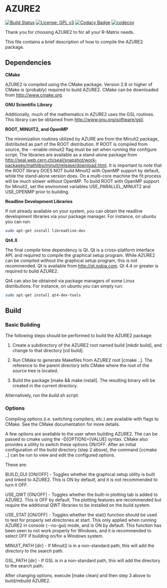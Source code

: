 # AZURE2

[![Build Status](https://travis-ci.com/phScholz/AZURE2.svg?token=Pqu1U2LEwBHgCJpiVM1f&branch=master)](https://travis-ci.com/phScholz/AZURE2) 
[![License: GPL v3](https://img.shields.io/badge/License-GPLv3-blue.svg)](https://www.gnu.org/licenses/gpl-3.0)
[![Codacy Badge](https://app.codacy.com/project/badge/Grade/8150ba411b2445fbbf9cffb9b61909cd)](https://www.codacy.com?utm_source=github.com&amp;utm_medium=referral&amp;utm_content=phScholz/AZURE2&amp;utm_campaign=Badge_Grade)
[![codecov](https://codecov.io/gh/phScholz/AZURE2/branch/master/graph/badge.svg?token=WfVDllGHjP)](https://codecov.io/gh/phScholz/AZURE2)


Thank you for choosing AZURE2 to for all your R-Matrix needs.

This file contains a brief description of how to compile the AZURE2 package.  

## Dependencies

**CMake**

AZURE2 is compiled using the CMake package.  Version 2.8 or higher of CMake is (probably) required to build AZURE2.  CMake can be downloaded from http://www.cmake.org. 

**GNU Scientific Library**

Additionally, much of the mathematics in AZURE2 uses the GSL routines.  This library can be obtained from http://www.gnu.org/software/gsl/.  

**ROOT, MINUIT2, and OpenMP**

The minimization routines utilized by AZURE are from the Minuit2 package, distributed as part of the ROOT distribution.  If ROOT is compiled from source, the --enable-minuit2 flag must be set when running the configure script.  The libraries are available as a stand-alone package from http://seal.web.cern.ch/seal/snapshot/work-packages/mathlibs/minuit/release/download.html.  It is important to note that the ROOT library DOES NOT build Minuit2 with OpenMP support by default, while the stand-alone version does.  On a multi-core machine the fit process will be much slower without OpenMP.  To build ROOT with OpenMP support for Minuit2, set the enviromnet variables USE_PARALLEL_MINUIT2 and USE_OPENMP prior to building.  

**Readline Development Libraries**

If not already available on your system, you can obtain the readline development libraries via your package manager. For instance, on ubuntu you can run:

```bash
sudo apt-get install libreadline-dev
```

**Qt4.X**

The final compile time dependency is Qt.  Qt is a cross-platform interface API, and required to compile the graphical setup program.  While AZURE2 can be compiled without the graphical setup program, this is not recommended. Qt is available from http://qt.nokia.com. Qt 4.4 or greater is required to build AZURE2.

Qt4 can also be obtained via package managers of some Linux distributions. For instance, on ubuntu you can simply run:

``` bash
sudo apt-get install qt4-dev-tools
```

## Build

### Basic Building

The following steps should be performed to build the AZURE2 package:

1.  Create a subdirectory of the AZURE2 root named build [mkdir build], and change to that directory [cd build].

2.  Run CMake to generate Makefiles from AZURE2 root [cmake ..].  The reference to the parent directory tells CMake where the root of the source tree is located.  

3.  Build the package [make && make install].  The resulting binary will be created in the current directory.

Alternatively, run the *build.sh* script.

### Options

Compiling options (i.e. switching compilers, etc.) are available with flags to CMake.  See the CMake documentation for more details.

A few options are available to the user when building AZURE2.  The can be passed to cmake using the -D[OPTION]=[VALUE] syntax.  CMake also provides a utility to switch these options ON/OFF.   After an initial configuration of the build directory (step 2 above), the command [ccmake ..] can be run to view and edit the configured options. 

These are:

BUILD_GUI [ON/OFF] - Toggles whether the graphical setup utility is built and linked to AZURE2.  This is ON by default, and it is not recommended to turn it OFF.

USE_QWT [ON/OFF] - Toggles whether the built-in plotting tab is added to AZURE2.  This is OFF by default. The plotting features are recommended but require the additional QWT libraries to be installed on the build system.  

USE_STAT [ON/OFF] - Toggles whether the stat() function should be used to test for properly set directories at start.  This only applied when running AZURE2 in console (--no-gui) mode, and is ON by default.  This function has been seen to not work properly for Windows, and it is recommended to select OFF if building on/for a Windows system.

MINUIT_PATH [dir] - If Minuit2 is in a non-standard path, this will add the directory to the search path.

GSL_PATH [dir] - If GSL is in a non-standard path, this will add the directory to the search path.

After changing options, execute [make clean] and then step 3 above to build/rebuild AZURE2.  

